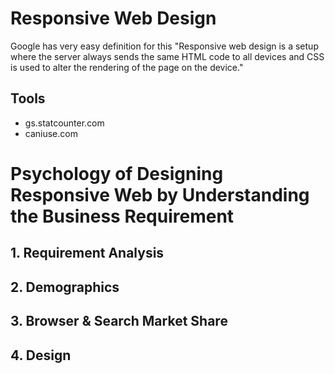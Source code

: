 # Responsive Web Design

Google has very easy definition for this "Responsive web design is a setup where the server always sends the same HTML code to all devices and CSS is used to alter the rendering of the page on the device."

## Tools
- gs.statcounter.com
- caniuse.com



# Psychology of Designing Responsive Web by Understanding the Business Requirement

## 1. Requirement Analysis
## 2. Demographics
## 3. Browser & Search Market Share
## 4. Design
